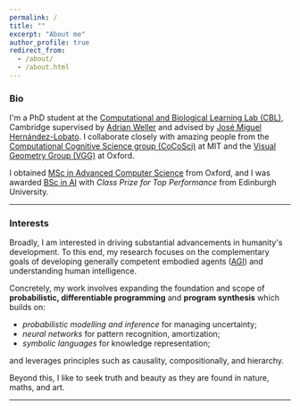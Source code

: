 ```yaml
---
permalink: /
title: ""
excerpt: "About me"
author_profile: true
redirect_from: 
  - /about/
  - /about.html
---
```

### Bio
I'm a PhD student at the [Computational and Biological Learning Lab (CBL)](https://cbl.eng.cam.ac.uk/), Cambridge supervised by [Adrian Weller](https://mlg.eng.cam.ac.uk/adrian/) and advised by [José Miguel Hernández-Lobato](https://jmhl.org/). I collaborate closely with amazing people from the [Computational Cognitive Science group (CoCoSci)](https://cocosci.mit.edu/) at MIT and the [Visual Geometry Group (VGG)](https://www.robots.ox.ac.uk/~vgg/) at Oxford.

I obtained [MSc in Advanced Computer Science](https://www.cs.ox.ac.uk/teaching/MSCinCS/) from Oxford, and I was awarded [BSc in AI](http://www.drps.ed.ac.uk/17-18/dpt/utaintl.htm) with *Class Prize for Top Performance* from Edinburgh University.

---

### Interests
Broadly, I am interested in driving substantial advancements in humanity's development. To this end, my research focuses on the complementary goals of developing generally competent embodied agents ([AGI](https://en.wikipedia.org/wiki/Artificial_general_intelligence)) and understanding human intelligence.


Concretely, my work involves expanding the foundation and scope of **probabilistic, differentiable programming** and **program synthesis** which builds on:

- *probabilistic modelling and inference* for managing uncertainty;
- *neural networks* for pattern recognition, amortization;
- *symbolic languages* for knowledge representation;

and leverages principles such as causality, compositionally, and hierarchy.

Beyond this, I like to seek truth and beauty as they are found in nature, maths, and art.

---
